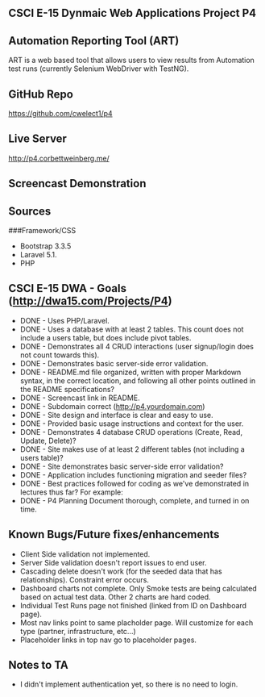 ## CSCI E-15 Dynmaic Web Applications Project P4
## Automation Reporting Tool (ART)

ART is a web based tool that allows users to view results from Automation test runs (currently Selenium WebDriver with TestNG). 

## GitHub Repo
https://github.com/cwelect1/p4

## Live Server
http://p4.corbettweinberg.me/

## Screencast Demonstration


## Sources
###Framework/CSS
 - Bootstrap 3.3.5
 - Laravel 5.1.
 - PHP 

## CSCI E-15 DWA - Goals (http://dwa15.com/Projects/P4)

 - DONE - Uses PHP/Laravel.
 - DONE - Uses a database with at least 2 tables. This count does not include a users table, but does include pivot tables.
 - DONE - Demonstrates all 4 CRUD interactions (user signup/login does not count towards this).
 - DONE - Demonstrates basic server-side error validation.
 - DONE - README.md file organized, written with proper Markdown syntax, in the correct location, and following all other points outlined in the README specifications?
 - DONE - Screencast link in README.
 - DONE - Subdomain correct (http://p4.yourdomain.com)
 - DONE - Site design and interface is clear and easy to use.
 - DONE - Provided basic usage instructions and context for the user.
 - DONE - Demonstrates 4 database CRUD operations (Create, Read, Update, Delete)?
 - DONE - Site makes use of at least 2 different tables (not including a users table)?
 - DONE - Site demonstrates basic server-side error validation?
 - DONE - Application includes functioning migration and seeder files?
 - DONE - Best practices followed for coding as we've demonstrated in lectures thus far? For example:
 - DONE - P4 Planning Document thorough, complete, and turned in on time.

## Known Bugs/Future fixes/enhancements
  - Client Side validation not implemented.
  - Server Side validation doesn't report issues to end user.
  - Cascading delete doesn't work (for the seeded data that has relationships). Constraint error occurs.
  - Dashboard charts not complete. Only Smoke tests are being calculated based on actual test data. Other 2 charts are hard coded.
  - Individual Test Runs page not finished (linked from ID on Dashboard page).
  - Most nav links point to same placholder page. Will customize for each type (partner, infrastructure, etc...)
  - Placeholder links in top nav go to placeholder pages.

## Notes to TA
 - I didn't implement authentication yet, so there is no need to login.